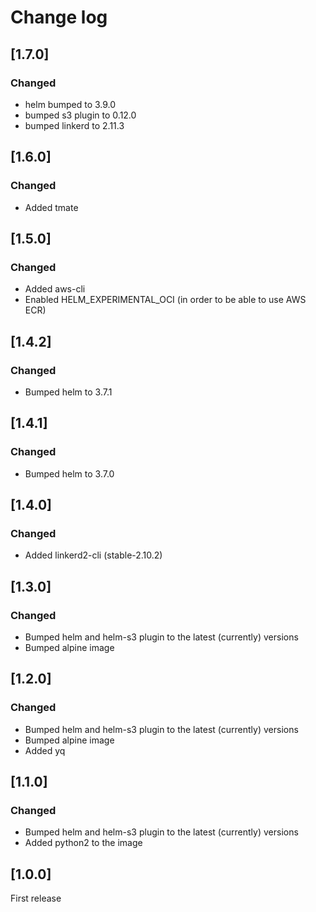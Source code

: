 # Change log

## [1.7.0]

### Changed

- helm bumped to 3.9.0
- bumped s3 plugin to 0.12.0
- bumped linkerd to 2.11.3


## [1.6.0]

### Changed

- Added tmate

## [1.5.0]

### Changed

- Added aws-cli
- Enabled HELM_EXPERIMENTAL_OCI (in order to be able to use AWS ECR)

## [1.4.2]

### Changed

- Bumped helm to 3.7.1

## [1.4.1]

### Changed

- Bumped helm to 3.7.0

## [1.4.0]

### Changed

- Added linkerd2-cli (stable-2.10.2)

## [1.3.0]

### Changed

- Bumped helm and helm-s3 plugin to the latest (currently) versions
- Bumped alpine image

## [1.2.0]

### Changed

- Bumped helm and helm-s3 plugin to the latest (currently) versions
- Bumped alpine image
- Added yq

## [1.1.0]

### Changed

- Bumped helm and helm-s3 plugin to the latest (currently) versions
- Added python2 to the image

## [1.0.0]

First release
